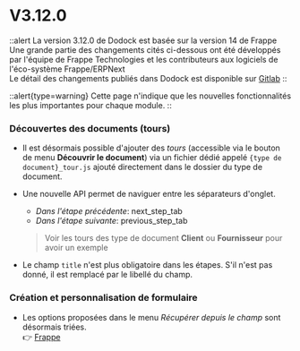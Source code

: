 # V3.12.0

::alert
La version 3.12.0 de Dodock est basée sur la version 14 de Frappe  
Une grande partie des changements cités ci-dessous ont été développés par l'équipe de Frappe Technologies et les contributeurs aux logiciels de l'éco-système Frappe/ERPNext  
Le détail des changements publiés dans Dodock est disponible sur [Gitlab](https://gitlab.com/dokos/dodock/-/releases/v3.12.0)
::

::alert{type=warning}
Cette page n'indique que les nouvelles fonctionnalités les plus importantes pour chaque module.
::

### Découvertes des documents (tours)

- Il est désormais possible d'ajouter des *tours* (accessible via le bouton de menu **Découvrir le document**) via un fichier dédié appelé `{type de document}_tour.js` ajouté directement dans le dossier du type de document.

- Une nouvelle API permet de naviguer entre les séparateurs d'onglet.
  - *Dans l'étape précédente*: next_step_tab
  - *Dans l'étape suivante*: previous_step_tab

  > Voir les tours des type de document **Client** ou **Fournisseur** pour avoir un exemple

- Le champ `title` n'est plus obligatoire dans les étapes. S'il n'est pas donné, il est remplacé par le libellé du champ.

### Création et personnalisation de formulaire

- Les options proposées dans le menu *Récupérer depuis le champ* sont désormais triées.  
:point_right: [Frappe](https://github.com/frappe/frappe/pull/19019)
